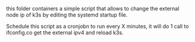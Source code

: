 this folder containers a simple script that allows to change the external node ip of k3s by editing the systemd startup file.

Schedule this script as a cronjobn to run every X minutes, it will do 1 call to ifconfig.co get the external ipv4 and reload k3s.